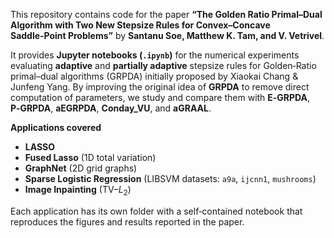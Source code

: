 This repository contains code for the paper **“The Golden Ratio Primal–Dual Algorithm with Two New Stepsize Rules for Convex–Concave Saddle‑Point Problems”** by **Santanu Soe, Matthew K. Tam, and V. Vetrivel**.

It provides **Jupyter notebooks (`.ipynb`)** for the numerical experiments evaluating **adaptive** and **partially adaptive** stepsize rules for Golden‑Ratio primal–dual algorithms (GRPDA) initially proposed by  Xiaokai Chang & Junfeng Yang. By improving the original idea of **GRPDA** to remove direct computation of parameters, we study and compare them with **E‑GRPDA**, **P‑GRPDA**, **aEGRPDA**, **Conday_VU**, and **aGRAAL**.

**Applications covered**
- **LASSO**
- **Fused Lasso** (1D total variation)
- **GraphNet** (2D grid graphs)
- **Sparse Logistic Regression** (LIBSVM datasets: `a9a`, `ijcnn1`, `mushrooms`)
- **Image Inpainting** (TV–$L_2$)

Each application has its own folder with a self‑contained notebook that reproduces the figures and results reported in the paper.
